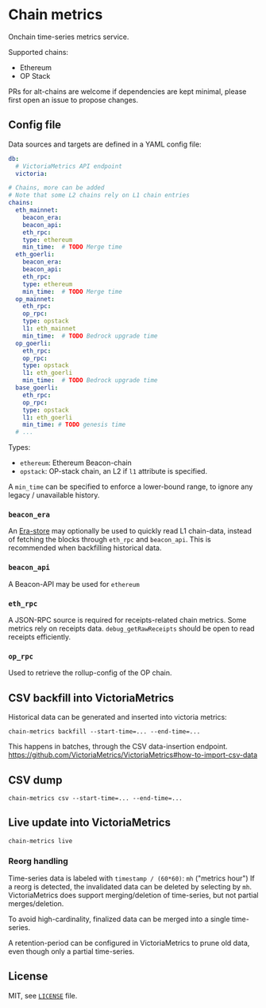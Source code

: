 # Chain metrics

Onchain time-series metrics service.

Supported chains:
- Ethereum
- OP Stack

PRs for alt-chains are welcome if dependencies are kept minimal,
please first open an issue to propose changes.

## Config file

Data sources and targets are defined in a YAML config file:

```yaml
db:
  # VictoriaMetrics API endpoint
  victoria:

# Chains, more can be added
# Note that some L2 chains rely on L1 chain entries
chains:
  eth_mainnet:
    beacon_era:
    beacon_api:
    eth_rpc:
    type: ethereum
    min_time:  # TODO Merge time
  eth_goerli:
    beacon_era:
    beacon_api:
    eth_rpc:
    type: ethereum
    min_time:  # TODO Merge time
  op_mainnet:
    eth_rpc:
    op_rpc:
    type: opstack
    l1: eth_mainnet
    min_time:  # TODO Bedrock upgrade time
  op_goerli:
    eth_rpc:
    op_rpc:
    type: opstack
    l1: eth_goerli
    min_time:  # TODO Bedrock upgrade time
  base_goerli:
    eth_rpc:
    op_rpc:
    type: opstack
    l1: eth_goerli
    min_time: # TODO genesis time
  # ...
```

Types:
- `ethereum`: Ethereum Beacon-chain
- `opstack`: OP-stack chain, an L2 if `l1` attribute is specified. 

A `min_time` can be specified to enforce a lower-bound range, to ignore any legacy / unavailable history.

### `beacon_era`

An [Era-store](https://nimbus.guide/era-store.html) may optionally be used to quickly read L1 chain-data,
instead of fetching the blocks through `eth_rpc` and `beacon_api`.
This is recommended when backfilling historical data.

### `beacon_api`

A Beacon-API may be used for `ethereum`

### `eth_rpc`

A JSON-RPC source is required for receipts-related chain metrics.
Some metrics rely on receipts data. `debug_getRawReceipts` should be open to read receipts efficiently.

### `op_rpc`

Used to retrieve the rollup-config of the OP chain.

## CSV backfill into VictoriaMetrics

Historical data can be generated and inserted into victoria metrics:
```
chain-metrics backfill --start-time=... --end-time=...
```
This happens in batches, through the CSV data-insertion endpoint.
https://github.com/VictoriaMetrics/VictoriaMetrics#how-to-import-csv-data

## CSV dump

```
chain-metrics csv --start-time=... --end-time=...
```

## Live update into VictoriaMetrics

```
chain-metrics live
```

### Reorg handling

Time-series data is labeled with `timestamp / (60*60)`: `mh` ("metrics hour")
If a reorg is detected, the invalidated data can be deleted by selecting by `mh`.
VictoriaMetrics does support merging/deletion of time-series, but not partial merges/deletion.

To avoid high-cardinality, finalized data can be merged into a single time-series.

A retention-period can be configured in VictoriaMetrics to prune old data, even though only a partial time-series.

## License

MIT, see [`LICENSE`](./LICENSE) file.
